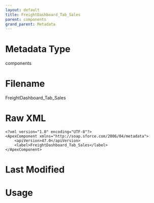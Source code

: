 ```yaml
---
layout: default
title: FreightDashboard_Tab_Sales
parent: components
grand_parent: Metadata
---
```

# Metadata Type
components


# Filename 
FreightDashboard_Tab_Sales


# Raw XML
```
<?xml version="1.0" encoding="UTF-8"?>
<ApexComponent xmlns="http://soap.sforce.com/2006/04/metadata">
    <apiVersion>47.0</apiVersion>
    <label>FreightDashboard_Tab_Sales</label>
</ApexComponent>
```


# Last Modified


# Usage
